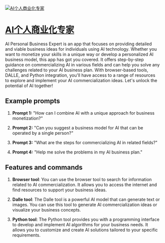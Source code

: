 [![AI个人商业化专家](https://files.oaiusercontent.com/file-Af6ZHR8pkcOCZdeBDRVb7I14?se=2123-10-18T07%3A02%3A48Z&sp=r&sv=2021-08-06&sr=b&rscc=max-age%3D31536000%2C%20immutable&rscd=attachment%3B%20filename%3Ddb298484-5c98-48d5-acfd-6c854ec0051a.png&sig=VEbqd17H7ZYpJ/NVtEPZwYptTuiSJ25JXpLpcKkJ4ug%3D)](https://chat.openai.com/g/g-9M2zajDpW-aige-ren-shang-ye-hua-zhuan-jia)

# [AI个人商业化专家](https://chat.openai.com/g/g-9M2zajDpW-aige-ren-shang-ye-hua-zhuan-jia)

AI Personal Business Expert is an app that focuses on providing detailed and viable business ideas for individuals using AI technology. Whether you want to monetize your skills in a unique way or develop a personalized AI business model, this app has got you covered. It offers step-by-step guidance on commercializing AI in various fields and can help you solve any challenges related to your AI business plan. With browser-based tools, DALLE, and Python integration, you'll have access to a range of resources to explore and implement your AI commercialization ideas. Let's unlock the potential of AI together!

## Example prompts

1. **Prompt 1:** "How can I combine AI with a unique approach for business monetization?"

2. **Prompt 2:** "Can you suggest a business model for AI that can be operated by a single person?"

3. **Prompt 3:** "What are the steps for commercializing AI in related fields?"

4. **Prompt 4:** "Help me solve the problems in my AI business plan."

## Features and commands

1. **Browser tool**: You can use the browser tool to search for information related to AI commercialization. It allows you to access the internet and find resources to support your business ideas.

2. **Dalle tool**: The Dalle tool is a powerful AI model that can generate text or images. You can use this tool to generate AI commercialization ideas or visualize your business concepts.

3. **Python tool**: The Python tool provides you with a programming interface to develop and implement AI algorithms for your business needs. It allows you to customize and create AI solutions tailored to your specific requirements.